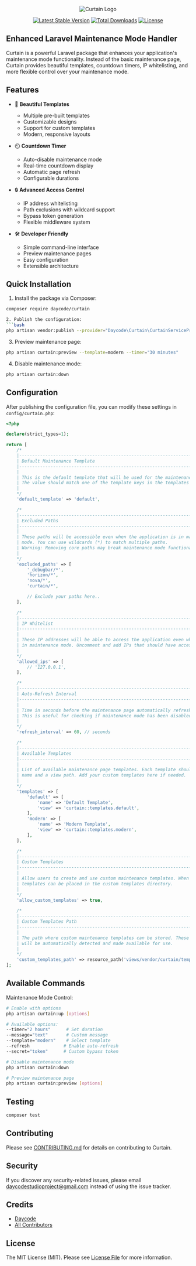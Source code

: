 <p align="center">
  <img src="https://github.com/dayCod/curtain/blob/master/art/curtain-logo.png" alt="Curtain Logo">
</p>

<p align="center">
  <a href="https://packagist.org/packages/daycode/curtain"><img src="https://img.shields.io/packagist/v/daycode/curtain" alt="Latest Stable Version"></a>
  <a href="https://packagist.org/packages/daycode/curtain"><img src="https://img.shields.io/packagist/dt/daycode/curtain" alt="Total Downloads"></a>
  <a href="https://packagist.org/packages/daycode/curtain"><img src="https://img.shields.io/packagist/l/daycode/curtain" alt="License"></a>
</p>

## Enhanced Laravel Maintenance Mode Handler

Curtain is a powerful Laravel package that enhances your application's maintenance mode functionality. Instead of the basic maintenance page, Curtain provides beautiful templates, countdown timers, IP whitelisting, and more flexible control over your maintenance mode.

## Features

- 🎨 **Beautiful Templates**
  - Multiple pre-built templates
  - Customizable designs
  - Support for custom templates
  - Modern, responsive layouts

- ⏲️ **Countdown Timer**
  - Auto-disable maintenance mode
  - Real-time countdown display
  - Automatic page refresh
  - Configurable durations

- 🔒 **Advanced Access Control**
  - IP address whitelisting
  - Path exclusions with wildcard support
  - Bypass token generation
  - Flexible middleware system

- 🛠️ **Developer Friendly**
  - Simple command-line interface
  - Preview maintenance pages
  - Easy configuration
  - Extensible architecture

## Quick Installation

1. Install the package via Composer:
```bash
composer require daycode/curtain

2. Publish the configuration:
```bash
php artisan vendor:publish --provider="Daycode\Curtain\CurtainServiceProvider"
```

3. Preview maintenance page:
```bash
php artisan curtain:preview --template=modern --timer="30 minutes"
```

4. Disable maintenance mode:
```bash
php artisan curtain:down
```

## Configuration

After publishing the configuration file, you can modify these settings in `config/curtain.php`:
```php
<?php

declare(strict_types=1);

return [
    /*
    |--------------------------------------------------------------------------
    | Default Maintenance Template
    |--------------------------------------------------------------------------
    |
    | This is the default template that will be used for the maintenance page.
    | The value should match one of the template keys in the templates array.
    |
    */
    'default_template' => 'default',

    /*
    |--------------------------------------------------------------------------
    | Excluded Paths
    |--------------------------------------------------------------------------
    |
    | These paths will be accessible even when the application is in maintenance
    | mode. You can use wildcards (*) to match multiple paths.
    | Warning: Removing core paths may break maintenance mode functionality.
    |
    */
    'excluded_paths' => [
        '_debugbar/*',
        'horizon/*',
        'nova/*',
        'curtain/*',

        // Exclude your paths here..
    ],

    /*
    |--------------------------------------------------------------------------
    | IP Whitelist
    |--------------------------------------------------------------------------
    |
    | These IP addresses will be able to access the application even when it is
    | in maintenance mode. Uncomment and add IPs that should have access.
    |
    */
    'allowed_ips' => [
        // '127.0.0.1',
    ],

    /*
    |--------------------------------------------------------------------------
    | Auto-Refresh Interval
    |--------------------------------------------------------------------------
    |
    | Time in seconds before the maintenance page automatically refreshes.
    | This is useful for checking if maintenance mode has been disabled.
    |
    */
    'refresh_interval' => 60, // seconds

    /*
    |--------------------------------------------------------------------------
    | Available Templates
    |--------------------------------------------------------------------------
    |
    | List of available maintenance page templates. Each template should have a
    | name and a view path. Add your custom templates here if needed.
    |
    */
    'templates' => [
        'default' => [
            'name' => 'Default Template',
            'view' => 'curtain::templates.default',
        ],
        'modern' => [
            'name' => 'Modern Template',
            'view' => 'curtain::templates.modern',
        ],
    ],

    /*
    |--------------------------------------------------------------------------
    | Custom Templates
    |--------------------------------------------------------------------------
    |
    | Allow users to create and use custom maintenance templates. When enabled,
    | templates can be placed in the custom templates directory.
    |
    */
    'allow_custom_templates' => true,

    /*
    |--------------------------------------------------------------------------
    | Custom Templates Path
    |--------------------------------------------------------------------------
    |
    | The path where custom maintenance templates can be stored. These templates
    | will be automatically detected and made available for use.
    |
    */
    'custom_templates_path' => resource_path('views/vendor/curtain/templates'),
];

```

## Available Commands
Maintenance Mode Control:

```bash
# Enable with options
php artisan curtain:up [options]

# Available options:
--timer="2 hours"      # Set duration
--message="text"       # Custom message
--template="modern"    # Select template
--refresh             # Enable auto-refresh
--secret="token"      # Custom bypass token

# Disable maintenance mode
php artisan curtain:down

# Preview maintenance page
php artisan curtain:preview [options]
```

## Testing
```bash
composer test
```

## Contributing
Please see [CONTRIBUTING.md](CONTRIBUTING.md) for details on contributing to Curtain.

## Security

If you discover any security-related issues, please email daycodestudioproject@gmail.com instead of using the issue tracker.

## Credits

- [Daycode](https://github.com/dayCod)
- [All Contributors](../../contributors)

## License

The MIT License (MIT). Please see [License File](LICENSE.md) for more information.

